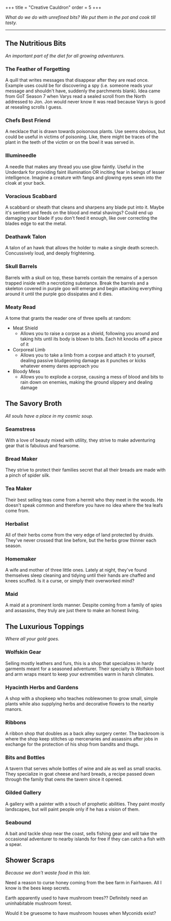 +++
title = "Creative Cauldron"
order = 5
+++

*What do we do with unrefined bits? We put them in the pot and cook till tasty.*

---

## The Nutritious Bits
*An important part of the diet for all growing adventurers.*

### The Feather of Forgetting
A quill that writes messages that disappear after they are read once. Example uses could be for discovering a spy (i.e. someone reads your message and shouldn't have, suddenly the parchments blank). Idea came from GoT Season 7 when Varys read a sealed scroll from the North addressed to Jon. Jon would never know it was read because Varys is good at resealing scrolls I guess.

### Chefs Best Friend
A necklace that is drawn towards poisonous plants. Use seems obvious, but could be useful in victims of poisoning. Like, there might be traces of the plant in the teeth of the victim or on the bowl it was served in.

### Illumineedle
A needle that makes any thread you use glow faintly. Useful in the Underdark for providing faint illumination OR inciting fear in beings of lesser intelligence. Imagine a creature with fangs and glowing eyes sewn into the cloak at your back.

### Voracious Scabbard
A scabbard or sheath that cleans and sharpens any blade put into it. Maybe it's sentient and feeds on the blood and metal shavings? Could end up damaging your blade if you don't feed it enough, like over correcting the blades edge to eat the metal.

### Deathawk Talon
A talon of an hawk that allows the holder to make a single death screech. Concussively loud, and deeply frightening.

### Skull Barrels

Barrels with a skull on top, these barrels contain the remains of a person trapped inside with a necrotizing substance. Break the barrels and a skeleton covered in purple goo will emerge and begin attacking everything around it until the purple goo dissipates and it dies.

### Meaty Read

A tome that grants the reader one of three spells at random:
- Meat Shield
	- Allows you to raise a corpse as a shield, following you around and taking hits until its body is blown to bits. Each hit knocks off a piece of it
- Corporeal Limb
	- Allows you to take a limb from a corpse and attach it to yourself, dealing passive bludgeoning damage as it punches or kicks whatever enemy dares approach you
- Bloody Mess
	- Allows you to explode a corpse, causing a mess of blood and bits to rain down on enemies, making the ground slippery and dealing damage

## The Savory Broth
*All souls have a place in my cosmic soup.*

### Seamstress
With a love of beauty mixed with utility, they strive to make adventuring gear that is fabulous and fearsome.
### Bread Maker
They strive to protect their families secret that all their breads are made with a pinch of spider silk.
### Tea Maker
Their best selling teas come from a hermit who they meet in the woods. He doesn't speak common and therefore you have no idea where the tea leafs come from.
### Herbalist
All of their herbs come from the very edge of land protected by druids. They've never crossed that line before, but the herbs grow thinner each season.
### Homemaker
A wife and mother of three little ones. Lately at night, they've found themselves sleep cleaning and tidying until their hands are chaffed and knees scuffed. Is it a curse, or simply their overworked mind?
### Maid
A maid at a prominent lords manner. Despite coming from a family of spies and assassins, they truly are just there to make an honest living.

## The Luxurious Toppings
*Where all your gold goes.*

### Wolfskin Gear
Selling mostly leathers and furs, this is a shop that specializes in hardy garments meant for a seasoned adventurer. Their specialty is Wolfskin boot and arm wraps meant to keep your extremities warm in harsh climates.

### Hyacinth Herbs and Gardens
A shop with a shopkeep who teaches noblewomen to grow small, simple plants while also supplying herbs and decorative flowers to the nearby manors.

### Ribbons
A ribbon shop that doubles as a back alley surgery center. The backroom is where the shop keep stitches up mercenaries and assassins after jobs in exchange for the protection of his shop from bandits and thugs.

### Bits and Bottles
A tavern that serves whole bottles of wine and ale as well as small snacks. They specialize in goat cheese and hard breads, a recipe passed down through the family that owns the tavern since it opened.

### Gilded Gallery
A gallery with a painter with a touch of prophetic abilities. They paint mostly landscapes, but will paint people only if he has a vision of them.

### Seabound
A bait and tackle shop near the coast, sells fishing gear and will take the occasional adventurer to nearby islands for free if they can catch a fish with a spear.

## Shower Scraps
*Because we don't waste food in this lair.*

Need a reason to curse honey coming from the bee farm in Fairhaven. All I know is the bees keep secrets.

Earth apparently used to have mushroom trees?? Definitely need an uninhabitable mushroom forest.

Would it be gruesome to have mushroom houses when Myconids exist?